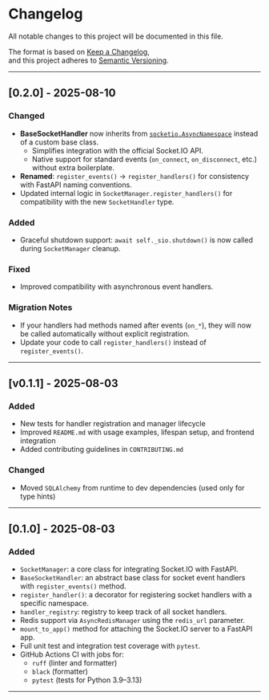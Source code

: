 # Changelog

All notable changes to this project will be documented in this file.

The format is based on [Keep a Changelog](https://keepachangelog.com/en/1.0.0/),  
and this project adheres to [Semantic Versioning](https://semver.org/spec/v2.0.0.html).


---

## [0.2.0] - 2025-08-10

### Changed
- **BaseSocketHandler** now inherits from [`socketio.AsyncNamespace`](https://python-socketio.readthedocs.io/en/latest/api.html#socketio.AsyncNamespace) instead of a custom base class.
  - Simplifies integration with the official Socket.IO API.
  - Native support for standard events (`on_connect`, `on_disconnect`, etc.) without extra boilerplate.
- **Renamed**: `register_events()` → `register_handlers()` for consistency with FastAPI naming conventions.
- Updated internal logic in `SocketManager.register_handlers()` for compatibility with the new `SocketHandler` type.

### Added
- Graceful shutdown support: `await self._sio.shutdown()` is now called during `SocketManager` cleanup.

### Fixed
- Improved compatibility with asynchronous event handlers.

### Migration Notes
- If your handlers had methods named after events (`on_*`), they will now be called automatically without explicit registration.
- Update your code to call `register_handlers()` instead of `register_events()`.

---

## [v0.1.1] - 2025-08-03

### Added
- New tests for handler registration and manager lifecycle
- Improved `README.md` with usage examples, lifespan setup, and frontend integration
- Added contributing guidelines in `CONTRIBUTING.md`

### Changed
- Moved `SQLAlchemy` from runtime to dev dependencies (used only for type hints)

---

## [0.1.0] - 2025-08-03

### Added
- `SocketManager`: a core class for integrating Socket.IO with FastAPI.
- `BaseSocketHandler`: an abstract base class for socket event handlers with `register_events()` method.
- `register_handler()`: a decorator for registering socket handlers with a specific namespace.
- `handler_registry`: registry to keep track of all socket handlers.
- Redis support via `AsyncRedisManager` using the `redis_url` parameter.
- `mount_to_app()` method for attaching the Socket.IO server to a FastAPI app.
- Full unit test and integration test coverage with `pytest`.
- GitHub Actions CI with jobs for:
  - `ruff` (linter and formatter)
  - `black` (formatter)
  - `pytest` (tests for Python 3.9–3.13)

---
